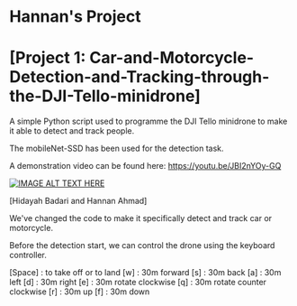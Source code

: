 # Hannan's Project

# [Project 1: Car-and-Motorcycle-Detection-and-Tracking-through-the-DJI-Tello-minidrone]

A simple Python script used to programme the DJI Tello minidrone to make it able to detect and track people.

The mobileNet-SSD has been used for the detection task.

A demonstration video can be found here: https://youtu.be/JBI2nYOy-GQ

[![IMAGE ALT TEXT HERE](https://img.youtube.com/vi/JBI2nYOy-GQ/0.jpg)](https://youtu.be/JBI2nYOy-GQ)

[Hidayah Badari and Hannan Ahmad]

We've changed the code to make it specifically detect and track car or motorcycle.

Before the detection start, we can control the drone using the keyboard controller.

[Space] : to take off or to land
[w] : 30m forward
[s] : 30m back
[a] : 30m left
[d] : 30m right
[e] : 30m rotate clockwise
[q] : 30m rotate counter clockwise
[r] : 30m up
[f] : 30m down
